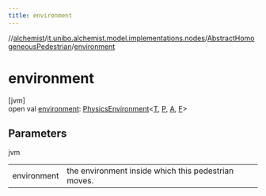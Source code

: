 ```yaml
---
title: environment
---
```

//[alchemist](../../../index.html)/[it.unibo.alchemist.model.implementations.nodes](../index.html)/[AbstractHomogeneousPedestrian](index.html)/[environment](environment.html)



# environment



[jvm]\
open val [environment](environment.html): [PhysicsEnvironment](../../it.unibo.alchemist.model.interfaces.environments/-physics-environment/index.html)<[T](index.html), [P](index.html), [A](index.html), [F](index.html)>



## Parameters


jvm

| | |
|---|---|
| environment | the environment inside which this pedestrian moves. |




